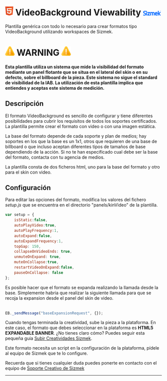 # <a href="https://platform.sizmek.com"><img src="https://github.com/MarvinMDZ/Readme_Resources/raw/master/Images/HTML5_logo.png" alt="Sizmek" width="26" height="36" /></a> VideoBackground Viewability <a href="https://platform.sizmek.com"><img src="https://github.com/MarvinMDZ/Readme_Resources/raw/master/Images/logo-dark.png" alt="Sizmek" width="57" height="15" /></a>

Plantilla genérica con todo lo necesario para crear formatos tipo VideoBackground utilizando workspaces de Sizmek.

# <img src="https://github.com/MarvinMDZ/Readme_Resources/raw/master/Images/warning.png" alt="Sizmek" width="30" height="30" /> WARNING <img src="https://github.com/MarvinMDZ/Readme_Resources/raw/master/Images/warning.png" alt="Sizmek" width="30" height="30" />

#### Esta plantilla utiliza un sistema que mide la visibilidad del formato mediante un panel flotante que se situa en el lateral del skin o en su defecto, sobre el billboard de la pieza. Este sistema no sigue el standard de visibilidad de la IAB. La utilización de esta plantilla implica que entiendes y aceptas este sistema de medición.

## Descripción

El formato VideoBackground es sencillo de configurar y tiene diferentes posibilidades para cubrir los requisitos de todos los soportes certificados. La plantilla permite crear el formato con video o con una imagen estática.

La base del formato depende de cada soporte y plan de medios; hay soportes en los que la base es un 1x1, otros que requieren de una base de billboard o que incluso aceptan diferentes tipos de tamaños de base dependiendo de la acción. Si no te han especificado cual debe ser la base del formato, contacta con tu agencia de medios.

La plantilla consta de dos ficheros html, uno para la base del formato y otro para el skin con video.


## Configuración 

Para editar las opciones del formato, modifica los valores del fichero *setup.js* que se encuentra en el directorio "panels/kinVideo" de la plantilla.

```javascript
var setup = {
	isStatic:false,
	autoPlayVideo:true,
	autoPlayFrequency:1,
	autoExpand:false,
	autoExpandFrequency:1,
	topGap: 150,
	collapseOnVideoEnds: true,
	unmuteOnExpand: true,
	muteOnCollapse:true,
	restartVideoOnExpand:false,
	pauseOnCollapse: false
};
```
Es posible hacer que el formato se expanda realizando la llamada desde la base. Simplemente habria que realizar la siguiente llamada para que se recoja la expansion desde el panel del skin de video.

```javascript

EB._sendMessage("baseExpansionRequest", {});

```

Cuando tengas terminada la creatividad, sube la pieza a la plataforma. En este caso, el formato que debes seleccionar en la plataforma es **HTML5 EXPANDABLE BANNER**. ¿No tienes claro cómo? Puedes seguir esta pequeña guia [Subir Creatividades Sizmek](http://www.sizmek.es/wiki/subir-creatividades-html5/).

Este formato necesita un script en la configuración de la plataforma, pídele al equipo de Sizmek que te lo configure.

Recuerda que si tienes cualquier duda puedes ponerte en contacto con el equipo de <a href="mailto:creativesupport-spain@sizmek.com">Soporte Creativo de Sizmek</a>

***